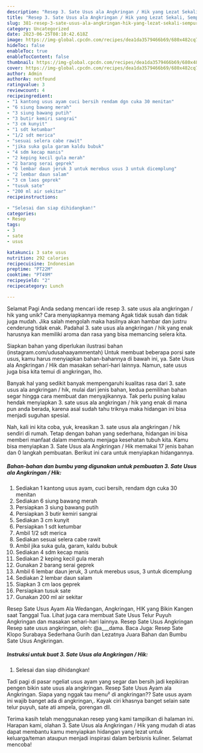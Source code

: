 ```yaml
---
description: "Resep 3. Sate Usus ala Angkringan / Hik yang Lezat Sekali, Sempurna"
title: "Resep 3. Sate Usus ala Angkringan / Hik yang Lezat Sekali, Sempurna"
slug: 381-resep-3-sate-usus-ala-angkringan-hik-yang-lezat-sekali-sempurna
category: Uncategorized
date: 2023-06-25T08:10:42.618Z
image: https://img-global.cpcdn.com/recipes/dea1da3579466b69/680x482cq70/3-sate-usus-ala-angkringan-hik-foto-resep-utama.jpg
hideToc: false
enableToc: true
enableTocContent: false
thumbnail: https://img-global.cpcdn.com/recipes/dea1da3579466b69/680x482cq70/3-sate-usus-ala-angkringan-hik-foto-resep-utama.jpg
cover: https://img-global.cpcdn.com/recipes/dea1da3579466b69/680x482cq70/3-sate-usus-ala-angkringan-hik-foto-resep-utama.jpg
author: Admin
authorAv: notfound
ratingvalue: 3
reviewcount: 4
recipeingredient:
- "1 kantong usus ayam cuci bersih rendam dgn cuka 30 menitan"
- "6 siung bawang merah"
- "3 siung bawang putih"
- "3 butir kemiri sangrai"
- "3 cm kunyit"
- "1 sdt ketumbar"
- "1/2 sdt merica"
- "sesuai selera cabe rawit"
- "jika suka gula garam kaldu bubuk"
- "4 sdm kecap manis"
- "2 keping kecil gula merah"
- "2 barang serai geprek"
- "6 lembar daun jeruk 3 untuk merebus usus 3 untuk dicemplung"
- "2 lembar daun salam"
- "3 cm laos geprek"
- "tusuk sate"
- "200 ml air sekitar"
recipeinstructions:

- "Selesai dan siap dihidangkan!"
categories:
- Resep
tags:
- 3
- sate
- usus

katakunci: 3 sate usus 
nutrition: 292 calories
recipecuisine: Indonesian
preptime: "PT22M"
cooktime: "PT49M"
recipeyield: "2"
recipecategory: Lunch

---
```



Selamat Pagi Anda sedang mencari ide resep 3. sate usus ala angkringan / hik yang unik? Cara menyiapkannya memang Agak tidak susah dan tidak juga mudah. Jika salah mengolah maka hasilnya akan hambar dan justru cenderung tidak enak. Padahal 3. sate usus ala angkringan / hik yang enak harusnya kan memiliki aroma dan rasa yang bisa memancing selera kita.


Siapkan bahan yang diperlukan ilustrasi bahan (instagram.com/udusahaayammentah) Untuk membuat beberapa porsi sate usus, kamu harus menyiapkan bahan-bahannya di bawah ini, ya. Sate Usus ala Angkringan / Hik dan masakan sehari-hari lainnya. Namun, sate usus juga bisa kita temui di angkringan, lho.

Banyak hal yang sedikit banyak mempengaruhi kualitas rasa dari 3. sate usus ala angkringan / hik, mulai dari jenis bahan, kedua pemilihan bahan segar hingga cara membuat dan menyajikannya. Tak perlu pusing kalau hendak menyiapkan 3. sate usus ala angkringan / hik yang enak di mana pun anda berada, karena asal sudah tahu triknya maka hidangan ini bisa menjadi suguhan spesial.


Nah, kali ini kita coba, yuk, kreasikan 3. sate usus ala angkringan / hik sendiri di rumah. Tetap dengan bahan yang sederhana, hidangan ini bisa memberi manfaat dalam membantu menjaga kesehatan tubuh kita. Kamu bisa menyiapkan 3. Sate Usus ala Angkringan / Hik memakai 17 jenis bahan dan 0 langkah pembuatan. Berikut ini cara untuk menyiapkan hidangannya.

<!--inarticleads1-->

##### Bahan-bahan dan bumbu yang digunakan untuk pembuatan 3. Sate Usus ala Angkringan / Hik:

1. Sediakan 1 kantong usus ayam, cuci bersih, rendam dgn cuka 30 menitan
1. Sediakan 6 siung bawang merah
1. Persiapkan 3 siung bawang putih
1. Persiapkan 3 butir kemiri sangrai
1. Sediakan 3 cm kunyit
1. Persiapkan 1 sdt ketumbar
1. Ambil 1/2 sdt merica
1. Sediakan sesuai selera cabe rawit
1. Ambil jika suka gula, garam, kaldu bubuk
1. Sediakan 4 sdm kecap manis
1. Sediakan 2 keping kecil gula merah
1. Gunakan 2 barang serai geprek
1. Ambil 6 lembar daun jeruk, 3 untuk merebus usus, 3 untuk dicemplung
1. Sediakan 2 lembar daun salam
1. Siapkan 3 cm laos geprek
1. Persiapkan tusuk sate
1. Gunakan 200 ml air sekitar


Resep Sate Usus Ayam Ala Wedangan, Angkringan, HIK yang Bikin Kangen saat Tanggal Tua. Lihat juga cara membuat Sate Usus Telur Puyuh Angkringan dan masakan sehari-hari lainnya. Resep Sate Usus Angkringan Resep sate usus angkringan, oleh: @a___dama. Baca Juga: Resep Sate Klopo Surabaya Sederhana Gurih dan Lezatnya Juara Bahan dan Bumbu Sate Usus Angkringan. 

<!--inarticleads2-->

##### Instruksi untuk buat 3. Sate Usus ala Angkringan / Hik:


1. Selesai dan siap dihidangkan!

Tadi pagi di pasar ngeliat usus ayam yang segar dan bersih jadi kepikiran pengen bikin sate usus ala angkringan. Resep Sate Usus Ayam ala Angkringan. Siapa yang nggak tau menu² di angkringan?? Sate usus ayam ini wajib banget ada di angkringan,. Kayak ciri khasnya banget selain sate telur puyuh, sate ati ampela, gorengan dll. 

Terima kasih telah menggunakan resep yang kami tampilkan di halaman ini. Harapan kami, olahan 3. Sate Usus ala Angkringan / Hik yang mudah di atas dapat membantu kamu menyiapkan hidangan yang lezat untuk keluarga/teman ataupun menjadi inspirasi dalam berbisnis kuliner. Selamat mencoba!

